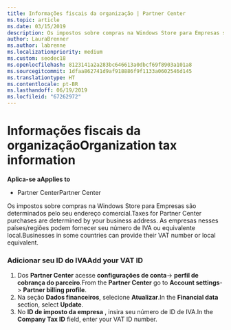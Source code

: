 ```yaml
---
title: Informações fiscais da organização | Partner Center
ms.topic: article
ms.date: 03/15/2019
description: Os impostos sobre compras na Windows Store para Empresas são determinados pelo seu endereço comercial. As empresas nesses países/regiões podem fornecer seu número de IVA ou equivalente local.
author: LauraBrenner
ms.author: labrenne
ms.localizationpriority: medium
ms.custom: seodec18
ms.openlocfilehash: 8123141a2a283bc646613a0dbcf69f8903a101a8
ms.sourcegitcommit: 1dfaa862741d9af918886f9f1133a0602546d145
ms.translationtype: HT
ms.contentlocale: pt-BR
ms.lasthandoff: 06/19/2019
ms.locfileid: "67262972"
---
```

# <a name="organization-tax-information"></a><span data-ttu-id="7cd35-104">Informações fiscais da organização</span><span class="sxs-lookup"><span data-stu-id="7cd35-104">Organization tax information</span></span>

<span data-ttu-id="7cd35-105">**Aplica-se a**</span><span class="sxs-lookup"><span data-stu-id="7cd35-105">**Applies to**</span></span>

-  <span data-ttu-id="7cd35-106">Partner Center</span><span class="sxs-lookup"><span data-stu-id="7cd35-106">Partner Center</span></span>

<span data-ttu-id="7cd35-107">Os impostos sobre compras na Windows Store para Empresas são determinados pelo seu endereço comercial.</span><span class="sxs-lookup"><span data-stu-id="7cd35-107">Taxes for Partner Center purchases are determined by your business address.</span></span> <span data-ttu-id="7cd35-108">As empresas nesses países/regiões podem fornecer seu número de IVA ou equivalente local.</span><span class="sxs-lookup"><span data-stu-id="7cd35-108">Businesses in some countries can provide their VAT number or local equivalent.</span></span>

### <a name="add-your-vat-id"></a><span data-ttu-id="7cd35-109">Adicionar seu ID do IVA</span><span class="sxs-lookup"><span data-stu-id="7cd35-109">Add your VAT ID</span></span>

1.  <span data-ttu-id="7cd35-110">Dos **Partner Center** acesse **configurações de conta**-> **perfil de cobrança do parceiro**.</span><span class="sxs-lookup"><span data-stu-id="7cd35-110">From the **Partner Center** go to **Account settings**-> **Partner billing profile**.</span></span>
2.  <span data-ttu-id="7cd35-111">Na seção **Dados financeiros**, selecione **Atualizar**.</span><span class="sxs-lookup"><span data-stu-id="7cd35-111">In the **Financial data** section, select **Update**.</span></span>
3.  <span data-ttu-id="7cd35-112">No **ID de imposto da empresa** , insira seu número de ID de IVA.</span><span class="sxs-lookup"><span data-stu-id="7cd35-112">In the **Company Tax ID** field, enter your VAT ID number.</span></span>



 



